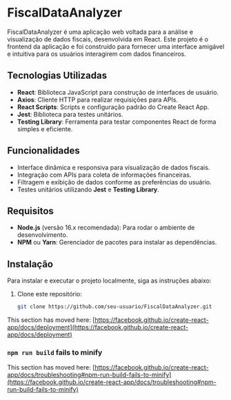 # FiscalDataAnalyzer

FiscalDataAnalyzer é uma aplicação web voltada para a análise e visualização de dados fiscais, desenvolvida em React. Este projeto é o frontend da aplicação e foi construído para fornecer uma interface amigável e intuitiva para os usuários interagirem com dados financeiros.

## Tecnologias Utilizadas

- **React**: Biblioteca JavaScript para construção de interfaces de usuário.
- **Axios**: Cliente HTTP para realizar requisições para APIs.
- **React Scripts**: Scripts e configuração padrão do Create React App.
- **Jest**: Biblioteca para testes unitários.
- **Testing Library**: Ferramenta para testar componentes React de forma simples e eficiente.

## Funcionalidades

- Interface dinâmica e responsiva para visualização de dados fiscais.
- Integração com APIs para coleta de informações financeiras.
- Filtragem e exibição de dados conforme as preferências do usuário.
- Testes unitários utilizando **Jest** e **Testing Library**.

## Requisitos

- **Node.js** (versão 16.x recomendada): Para rodar o ambiente de desenvolvimento.
- **NPM** ou **Yarn**: Gerenciador de pacotes para instalar as dependências.

## Instalação

Para instalar e executar o projeto localmente, siga as instruções abaixo:

1. Clone este repositório:
   ```bash
   git clone https://github.com/seu-usuario/FiscalDataAnalyzer.git


This section has moved here: [https://facebook.github.io/create-react-app/docs/deployment](https://facebook.github.io/create-react-app/docs/deployment)

### `npm run build` fails to minify

This section has moved here: [https://facebook.github.io/create-react-app/docs/troubleshooting#npm-run-build-fails-to-minify](https://facebook.github.io/create-react-app/docs/troubleshooting#npm-run-build-fails-to-minify)
